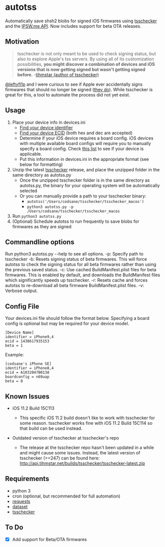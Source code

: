 # autotss
Automatically save shsh2 blobs for signed iOS firmwares using [tsschecker](https://github.com/tihmstar/tsschecker) and the [IPSW.me API](https://ipsw.me/api/ios/docs/2.1/Firmware). Now includes support for beta OTA releases.

## Motivation
>tsschecker is not only meant to be used to check signing status, but also to explore Apple's tss servers. By using all of its customization possibilities, __you might discover a combination of devices and iOS versions that is now getting signed but wasn't getting signed before.__ -[tihmstar (author of tsschecker)](https://github.com/tihmstar/tsschecker/blob/master/README.md#features)

[@leftyfl1p](https://github.com/leftyfl1p) and I were curious to see if Apple ever accidentally signs firmwares that should no longer be signed ([they do](https://www.reddit.com/r/jailbreak/comments/7pmbwu/meta_apple_signing_fck_up_mega_thread/?utm_content=title&utm_medium=browse&utm_source=reddit&utm_name=jailbreak)). While tsschecker is great for this, a tool to automate the process did not yet exist.

## Usage
1. Place your device info in devices.ini
      - [Find your device identifier](https://ipsw.me/device-finder)
      - [Find your device ECID](https://www.theiphonewiki.com/wiki/ECID#Getting_the_ECID) (both hex and dec are accepted)
      - Determine if your iOS device requires a board config. iOS devices with multiple available board configs will require you to manually specify a board config. Check [this list](https://www.theiphonewiki.com/wiki/Models) to see if your device is applicable.
      - Put this information in devices.ini in the appropriate format (see below for formatting)
2. Unzip the latest [tsschecker](https://github.com/tihmstar/tsschecker/releases) release, and place the unzipped folder in the same directory as autotss.py
	- Once the unzipped tsschecker folder is in the same directory as autotss.py, the binary for your operating system will be automatically selected
	- Or you can manually provide a path to your tsschecker binary:
      -   `autotss('/Users/codsane/tsschecker/tsschecker_macos')`
      -   `python3 autotss.py -p /Users/codsane/tsschecker/tsschecker_macos`
3. Run `python3 autotss.py`
4. (Optional) Schedule autotss to run frequently to save blobs for firmwares as they are signed

## Commandline options
Run python3 autotss.py --help to see all options.
-p: Specify path to tsschecker
-b: Resets signing status of beta firmwares. This will force autotss to check the signing status for all beta firmwares rather than
    using the previous saved status.
-c: Use cached BuildManifest.plist files for beta firmwares. This is enabled by default, and downloads the BuildManifest files which
    significantly speeds up tsschecker.
-r: Resets cache and forces autotss to re-download all beta firmware BuildManifest.plist files.
-v: Verbose output.

## Config File
Your devices.ini file should follow the format below. Specifying a board config is optional but may be required for your device model.
```
[Device Name]
identifier = iPhone9,4
ecid = 1438617935153
beta = 1
```

Example:
```
[codsane's iPhone SE]
identifier = iPhone8,4
ecid = A1032047B013A
boardconfig = n69uap
beta = 0
```

## Known Issues
- iOS 11.2 Build 15C113
    - This specific iOS 11.2 build doesn't like to work with tsschecker for some reason. tsschecker works fine with iOS 11.2 Build 15C114 so that build can be used instead.

- Outdated version of tsschecker at tsschecker's repo
    - The release at the tsschecker repo hasn't been updated in a while and might cause some issues. Instead, the latest version of tsschecker (>=247) can be found here: http://api.tihmstar.net/builds/tsschecker/tsschecker-latest.zip

## Requirements
* python 3
* cron (optional, but recommended for full automation)
* [requests](https://github.com/kennethreitz/requests)
* [dataset](https://github.com/pudo/dataset)
* [tsschecker](https://github.com/tihmstar/tsschecker)

## To Do
- [X] Add support for Beta/OTA firmwares
